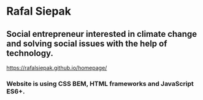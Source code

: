 # Rafal Siepak 
## Social entrepreneur interested in climate change and solving social issues with the help of technology. 

https://rafalsiepak.github.io/homepage/

### Website is using CSS BEM, HTML frameworks and JavaScript ES6+. 
